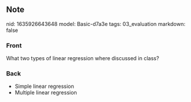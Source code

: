 ## Note
nid: 1635926643648
model: Basic-d7a3e
tags: 03_evaluation
markdown: false

### Front
What two types of linear regression where discussed in class?

### Back
<ul><li>Simple linear regression</li><li>Multiple linear regression</li></ul>
